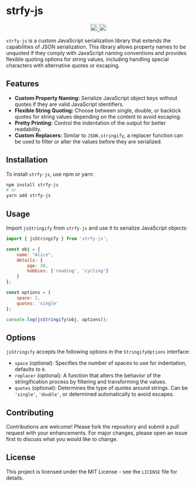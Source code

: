 # strfy-js

<p align="center" width="100%">
  <a href="https://github.com/pyramation/strfy-js/actions/workflows/run-tests.yaml">
    <img height="20" src="https://github.com/pyramation/strfy-js/actions/workflows/run-tests.yaml/badge.svg" />
  </a>
   <a href="https://github.com/pyramation/strfy-js/blob/main/LICENSE-MIT"><img height="20" src="https://img.shields.io/badge/license-MIT-blue.svg"/></a>
</p>

`strfy-js` is a custom JavaScript serialization library that extends the capabilities of JSON serialization. This library allows property names to be unquoted if they comply with JavaScript naming conventions and provides flexible quoting options for string values, including handling special characters with alternative quotes or escaping.

## Features

- **Custom Property Naming:** Serialize JavaScript object keys without quotes if they are valid JavaScript identifiers.
- **Flexible String Quoting:** Choose between single, double, or backtick quotes for string values depending on the content to avoid escaping.
- **Pretty Printing:** Control the indentation of the output for better readability.
- **Custom Replacers:** Similar to `JSON.stringify`, a replacer function can be used to filter or alter the values before they are serialized.

## Installation

To install `strfy-js`, use npm or yarn:

```bash
npm install strfy-js
# or
yarn add strfy-js
``` 

## Usage

Import `jsStringify` from `strfy-js` and use it to serialize JavaScript objects:

```javascript
import { jsStringify } from 'strfy-js';

const obj = {
    name: "Alice",
    details: {
        age: 30,
        hobbies: ['reading', 'cycling']
    }
};

const options = {
    space: 2,
    quotes: 'single'
};

console.log(jsStringify(obj, options));
```

## Options

`jsStringify` accepts the following options in the `StringifyOptions` interface:

- `space` (optional): Specifies the number of spaces to use for indentation, defaults to `0`.
- `replacer` (optional): A function that alters the behavior of the stringification process by filtering and transforming the values.
- `quotes` (optional): Determines the type of quotes around strings. Can be `'single'`, `'double'`, or determined automatically to avoid escapes.

## Contributing

Contributions are welcome! Please fork the repository and submit a pull request with your enhancements. For major changes, please open an issue first to discuss what you would like to change.

## License

This project is licensed under the MIT License - see the `LICENSE` file for details.
